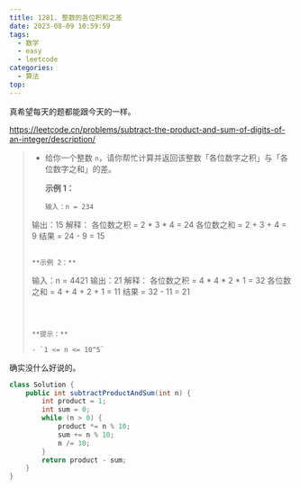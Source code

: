 ```yaml
---
title: 1281. 整数的各位积和之差
date: 2023-08-09 10:59:59
tags:
  - 数学
  - easy
  - leetcode
categories:
  - 算法
top:
---
```


真希望每天的题都能跟今天的一样。

https://leetcode.cn/problems/subtract-the-product-and-sum-of-digits-of-an-integer/description/

<!-- more -->

> - 给你一个整数 `n`，请你帮忙计算并返回该整数「各位数字之积」与「各位数字之和」的差。
>
>    
>
>   **示例 1：**
>
>   ```
>   输入：n = 234
>  输出：15 
>    解释：
>  各位数之积 = 2 * 3 * 4 = 24 
>   各位数之和 = 2 + 3 + 4 = 9 
>  结果 = 24 - 9 = 15
>   ```
> 
>   **示例 2：**
> 
>   ```
>  输入：n = 4421
>   输出：21
>  解释： 
>   各位数之积 = 4 * 4 * 2 * 1 = 32 
>   各位数之和 = 4 + 4 + 2 + 1 = 11 
>   结果 = 32 - 11 = 21
>   ```
> 
>   
>  
>  **提示：**
> 
>  - `1 <= n <= 10^5`

确实没什么好说的。

```java
class Solution {
    public int subtractProductAndSum(int n) {
        int product = 1;
        int sum = 0;
        while (n > 0) {
            product *= n % 10;
            sum += n % 10;
            n /= 10;
        }
        return product - sum;
    }
}
```

